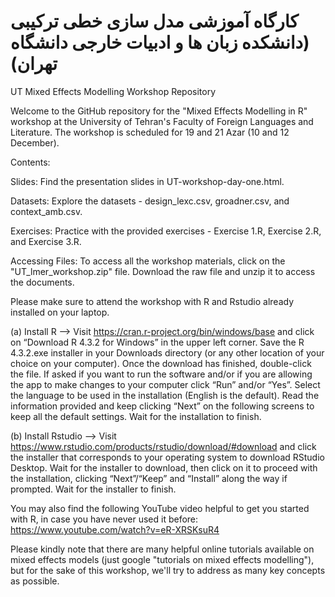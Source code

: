 # کارگاه آموزشی مدل سازی خطی ترکیبی (دانشکده زبان ها و ادبیات خارجی دانشگاه تهران)

UT Mixed Effects Modelling Workshop Repository

Welcome to the GitHub repository for the "Mixed Effects Modelling in R" workshop at the University of Tehran's Faculty of Foreign Languages and Literature. The workshop is scheduled for 19 and 21 Azar (10 and 12 December).

Contents:

Slides: Find the presentation slides in UT-workshop-day-one.html.

Datasets: Explore the datasets - design_lexc.csv, groadner.csv, and context_amb.csv.

Exercises: Practice with the provided exercises - Exercise 1.R, Exercise 2.R, and Exercise 3.R.

Accessing Files: To access all the workshop materials, click on the "UT_lmer_workshop.zip" file. Download the raw file and unzip it to access the documents.

Please make sure to attend the workshop with R and Rstudio already installed on your laptop.

(a) Install R --> Visit https://cran.r-project.org/bin/windows/base and click on “Download R 4.3.2 for Windows” in the upper left corner. Save the R 4.3.2.exe installer in your Downloads directory (or any other location of your choice on your computer). Once the download has finished, double-click the file. If asked if you want to run the software and/or if you are allowing the app to make changes to your computer click “Run” and/or “Yes”. Select the language to be used in the installation (English is the default). Read the information provided and keep clicking “Next” on the following screens to keep all the default settings. Wait for the installation to finish.

(b) Install Rstudio --> Visit https://www.rstudio.com/products/rstudio/download/#download and click the installer that corresponds to your operating system to download RStudio Desktop. Wait for the installer to download, then click on it to proceed with the installation, clicking “Next”/“Keep” and “Install” along the way if prompted. Wait for the installer to finish.

You may also find the following YouTube video helpful to get you started with R, in case you have never used it before: https://www.youtube.com/watch?v=eR-XRSKsuR4

Please kindly note that there are many helpful online tutorials available on mixed effects models (just google "tutorials on mixed effects modelling"), but for the sake of this workshop, we'll try to address as many key concepts as possible.
